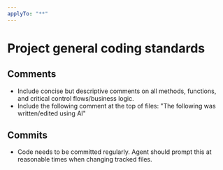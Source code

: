 ```yaml
---
applyTo: "**"
---
```

# Project general coding standards

## Comments
- Include concise but descriptive comments on all methods, functions, and critical control flows/business logic.
- Include the following comment at the top of files: "The following was written/edited using AI"

## Commits
- Code needs to be committed regularly. Agent should prompt this at reasonable times when changing tracked files.